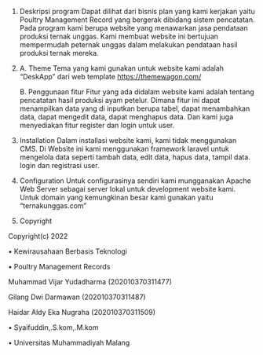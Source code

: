 1.	Deskripsi program 
Dapat dilihat dari bisnis plan yang kami kerjakan yaitu Poultry Management Record yang bergerak dibidang sistem pencatatan.
Pada program kami berupa website yang menawarkan jasa pendataan produksi ternak unggas.
Kami membuat website ini bertujuan mempermudah peternak unggas dalam melakukan pendataan hasil produksi ternak mereka.

2.	A. Theme
       Tema yang kami gunakan untuk website kami adalah “DeskApp” dari web template https://themewagon.com/

    B. Penggunaan fitur
       Fitur yang ada didalam website kami adalah tentang pencatatan hasil produksi ayam petelur. Dimana fitur ini dapat menampilkan data yang di inputkan berupa tabel, dapat            menambahkan data, dapat mengedit data, dapat menghapus data. Dan kami juga menyediakan fitur register dan login untuk user.

3.	Installation
Dalam installasi website kami, kami tidak menggunakan CMS. Di Website ini kami menggunakan framework laravel untuk mengelola data seperti tambah data, edit data, hapus data, tampil data. login dan registrasi user.

4.	Configuration 
Untuk configurasinya sendiri kami mungganakan Apache Web Server sebagai server lokal untuk development website kami. Untuk domain yang kemungkinan besar kami gunakan yaitu  “ternakunggas.com”

5.	Copyright

Copyright(c) 2022

•	Kewirausahaan Berbasis Teknologi

•	Poultry Management Records

  Muhammad Vijar Yudadharma (202010370311477)
  
  Gilang Dwi Darmawan       (202010370311487)
  
  Haidar Aldy Eka Nugraha   (202010370311509)
  
  
•	Syaifuddin,.S.kom,.M.kom

•	Universitas Muhammadiyah Malang

